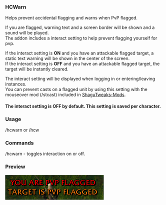 ### HCWarn
Helps prevent accidental flagging and warns when PvP flagged.    
 
If you are flagged, warning text and a screen border will be shown and a sound will be played.   
The addon includes a interact setting to help prevent flagging yourself for pvp.    

If the interact setting is **ON** and you have an attackable flagged target, a static text warning will be shown in the center of the screen.    
If the interact setting is **OFF** and you have an attackable flagged target, the target will be instantly cleared.

The interact setting will be displayed when logging in or entering/leaving instances.  
You can prevent casts on a flagged unit by using this setting with the mouseover mod (/stcast) included in [ShaguTweaks-Mods](https://github.com/GryllsAddons/ShaguTweaks-Mods).    

#### The interact setting is OFF by default. This setting is saved per character.

### Usage
/hcwarn or /hcw    

### Commands
/hcwarn - toggles interaction on or off.

### Preview
![preview](https://raw.githubusercontent.com/GryllsAddons/AddonPreviews/main/HCWarn/HCWarn.png)

